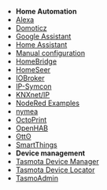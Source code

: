* **Home Automation**
* [Alexa](Alexa)
* [Domoticz](Domoticz)
* [Google Assistant](https://doc.gbridge.io/integration/tasmota.html)
* [Home Assistant](Home-Assistant)
* [Manual configuration](Home-Assistant-‐-Manual-Config)
* [HomeBridge](Homebridge)
* [HomeSeer](HomeSeer)
* [IOBroker](https://github.com/arendst/Tasmota/issues/3769)
* [IP-Symcon](IP-Symcon)
* [KNXnet/IP](KNX)
* [NodeRed Examples](NodeRed)
* [nymea](nymea)
* [OctoPrint](Octoprint)
* [OpenHAB](openHAB)
* [ʘttʘ](otto)
* [SmartThings](https://github.com/BrettSheleski/SmartThingsPublic/blob/master/devicetypes/brettsheleski/sonoff-tasmota.src/readme.md)
* **Device management**
* [Tasmota Device Manager](Tasmota-Device-Manager)
* [Tasmota Device Locator](Tasmota-Device-Locator)
* [TasmoAdmin](TasmoAdmin)